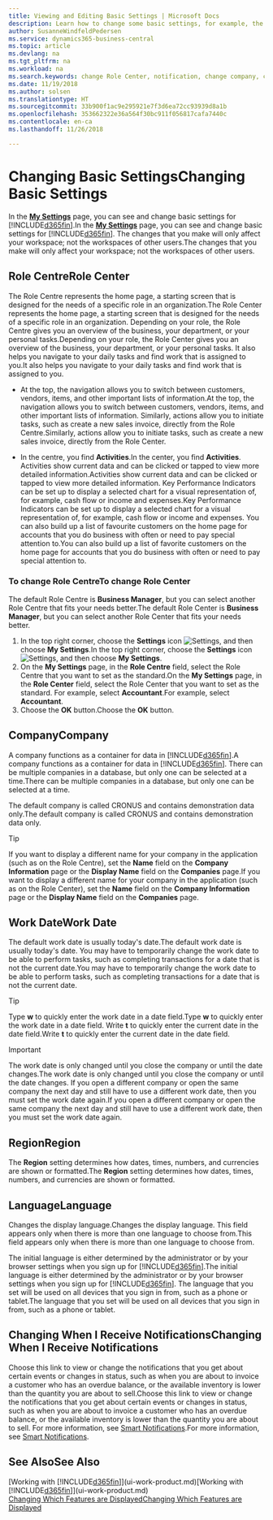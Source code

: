 ```yaml
---
title: Viewing and Editing Basic Settings | Microsoft Docs
description: Learn how to change some basic settings, for example, the Role Centre, company, or the work date.
author: SusanneWindfeldPedersen
ms.service: dynamics365-business-central
ms.topic: article
ms.devlang: na
ms.tgt_pltfrm: na
ms.workload: na
ms.search.keywords: change Role Center, notification, change company, change work date
ms.date: 11/19/2018
ms.author: solsen
ms.translationtype: HT
ms.sourcegitcommit: 33b900f1ac9e295921e7f3d6ea72cc93939d8a1b
ms.openlocfilehash: 353662322e36a564f30bc911f056817cafa7440c
ms.contentlocale: en-ca
ms.lasthandoff: 11/26/2018

---
```

# <a name="changing-basic-settings"></a><span data-ttu-id="f0266-103">Changing Basic Settings</span><span class="sxs-lookup"><span data-stu-id="f0266-103">Changing Basic Settings</span></span>
<span data-ttu-id="f0266-104">In the [**My Settings**](https://businesscentral.dynamics.com?page=9176 "Go directly to your user settings page in Business Central") page, you can see and change basic settings for [!INCLUDE[d365fin](includes/d365fin_md.md)].</span><span class="sxs-lookup"><span data-stu-id="f0266-104">In the [**My Settings**](https://businesscentral.dynamics.com?page=9176 "Go directly to your user settings page in Business Central") page, you can see and change basic settings for [!INCLUDE[d365fin](includes/d365fin_md.md)].</span></span> <span data-ttu-id="f0266-105">The changes that you make will only affect your workspace; not the workspaces of other users.</span><span class="sxs-lookup"><span data-stu-id="f0266-105">The changes that you make will only affect your workspace; not the workspaces of other users.</span></span>  

## <a name="role-center"></a> <span data-ttu-id="f0266-106">Role Centre</span><span class="sxs-lookup"><span data-stu-id="f0266-106">Role Center</span></span>
<span data-ttu-id="f0266-107">The Role Centre represents the home page, a starting screen that is designed for the needs of a specific role in an organization.</span><span class="sxs-lookup"><span data-stu-id="f0266-107">The Role Center represents the home page, a starting screen that is designed for the needs of a specific role in an organization.</span></span> <span data-ttu-id="f0266-108">Depending on your role, the Role Centre gives you an overview of the business, your department, or your personal tasks.</span><span class="sxs-lookup"><span data-stu-id="f0266-108">Depending on your role, the Role Center gives you an overview of the business, your department, or your personal tasks.</span></span> <span data-ttu-id="f0266-109">It also helps you navigate to your daily tasks and find work that is assigned to you.</span><span class="sxs-lookup"><span data-stu-id="f0266-109">It also helps you navigate to your daily tasks and find work that is assigned to you.</span></span>

-   <span data-ttu-id="f0266-110">At the top, the navigation allows you to switch between customers, vendors, items, and other important lists of information.</span><span class="sxs-lookup"><span data-stu-id="f0266-110">At the top, the navigation allows you to switch between customers, vendors, items, and other important lists of information.</span></span> <span data-ttu-id="f0266-111">Similarly, actions allow you to initiate tasks, such as create a new sales invoice, directly from the Role Centre.</span><span class="sxs-lookup"><span data-stu-id="f0266-111">Similarly, actions allow you to initiate tasks, such as create a new sales invoice, directly from the Role Center.</span></span>

-   <span data-ttu-id="f0266-112">In the centre, you find **Activities**.</span><span class="sxs-lookup"><span data-stu-id="f0266-112">In the center, you find **Activities**.</span></span> <span data-ttu-id="f0266-113">Activities show current data and can be clicked or tapped to view more detailed information.</span><span class="sxs-lookup"><span data-stu-id="f0266-113">Activities show current data and can be clicked or tapped to view more detailed information.</span></span> <span data-ttu-id="f0266-114">Key Performance Indicators can be set up to display a selected chart for a visual representation of, for example, cash flow or income and expenses.</span><span class="sxs-lookup"><span data-stu-id="f0266-114">Key Performance Indicators can be set up to display a selected chart for a visual representation of, for example, cash flow or income and expenses.</span></span> <span data-ttu-id="f0266-115">You can also build up a list of favourite customers on the home page for accounts that you do business with often or need to pay special attention to.</span><span class="sxs-lookup"><span data-stu-id="f0266-115">You can also build up a list of favorite customers on the home page for accounts that you do business with often or need to pay special attention to.</span></span>

### <a name="to-change-role-center"></a><span data-ttu-id="f0266-116">To change Role Centre</span><span class="sxs-lookup"><span data-stu-id="f0266-116">To change Role Center</span></span>
<span data-ttu-id="f0266-117">The default Role Centre is **Business Manager**, but you can select another Role Centre that fits your needs better.</span><span class="sxs-lookup"><span data-stu-id="f0266-117">The default Role Center is **Business Manager**, but you can select another Role Center that fits your needs better.</span></span>
1. <span data-ttu-id="f0266-118">In the top right corner, choose the **Settings** icon ![Settings](media/ui-experience/settings_icon_small.png "Settings icon for role center"), and then choose **My Settings**.</span><span class="sxs-lookup"><span data-stu-id="f0266-118">In the top right corner, choose the **Settings** icon ![Settings](media/ui-experience/settings_icon_small.png "Settings icon for role center"), and then choose **My Settings**.</span></span>
2. <span data-ttu-id="f0266-119">On the **My Settings** page, in the **Role Centre** field, select the Role Centre that you want to set as the standard.</span><span class="sxs-lookup"><span data-stu-id="f0266-119">On the **My Settings** page, in the **Role Center** field, select the Role Center that you want to set as the standard.</span></span> <span data-ttu-id="f0266-120">For example, select **Accountant**.</span><span class="sxs-lookup"><span data-stu-id="f0266-120">For example, select **Accountant**.</span></span>
3. <span data-ttu-id="f0266-121">Choose the **OK** button.</span><span class="sxs-lookup"><span data-stu-id="f0266-121">Choose the **OK** button.</span></span>

## <a name="company"></a><span data-ttu-id="f0266-122">Company</span><span class="sxs-lookup"><span data-stu-id="f0266-122">Company</span></span>
<span data-ttu-id="f0266-123">A company functions as a container for data in [!INCLUDE[d365fin](includes/d365fin_md.md)].</span><span class="sxs-lookup"><span data-stu-id="f0266-123">A company functions as a container for data in [!INCLUDE[d365fin](includes/d365fin_md.md)].</span></span> <span data-ttu-id="f0266-124">There can be multiple companies in a database, but only one can be selected at a time.</span><span class="sxs-lookup"><span data-stu-id="f0266-124">There can be multiple companies in a database, but only one can be selected at a time.</span></span>

<span data-ttu-id="f0266-125">The default company is called CRONUS and contains demonstration data only.</span><span class="sxs-lookup"><span data-stu-id="f0266-125">The default company is called CRONUS and contains demonstration data only.</span></span>

> [!TIP]  
>   <span data-ttu-id="f0266-126">If you want to display a different name for your company in the application (such as on the Role Centre), set the **Name** field on the **Company Information** page or the **Display Name** field on the **Companies** page.</span><span class="sxs-lookup"><span data-stu-id="f0266-126">If you want to display a different name for your company in the application (such as on the Role Center), set the **Name** field on the **Company Information** page or the **Display Name** field on the **Companies** page.</span></span>  

## <a name="work-date"></a><span data-ttu-id="f0266-127">Work Date</span><span class="sxs-lookup"><span data-stu-id="f0266-127">Work Date</span></span>
<span data-ttu-id="f0266-128">The default work date is usually today's date.</span><span class="sxs-lookup"><span data-stu-id="f0266-128">The default work date is usually today's date.</span></span> <span data-ttu-id="f0266-129">You may have to temporarily change the work date to be able to perform tasks, such as completing transactions for a date that is not the current date.</span><span class="sxs-lookup"><span data-stu-id="f0266-129">You may have to temporarily change the work date to be able to perform tasks, such as completing transactions for a date that is not the current date.</span></span>

> [!TIP]  
>   <span data-ttu-id="f0266-130">Type **w** to quickly enter the work date in a date field.</span><span class="sxs-lookup"><span data-stu-id="f0266-130">Type **w** to quickly enter the work date in a date field.</span></span> <span data-ttu-id="f0266-131">Write **t** to quickly enter the current date in the date field.</span><span class="sxs-lookup"><span data-stu-id="f0266-131">Write **t** to quickly enter the current date in the date field.</span></span>

> [!IMPORTANT]  
>   <span data-ttu-id="f0266-132">The work date is only changed until you close the company or until the date changes.</span><span class="sxs-lookup"><span data-stu-id="f0266-132">The work date is only changed until you close the company or until the date changes.</span></span> <span data-ttu-id="f0266-133">If you open a different company or open the same company the next day and still have to use a different work date, then you must set the work date again.</span><span class="sxs-lookup"><span data-stu-id="f0266-133">If you open a different company or open the same company the next day and still have to use a different work date, then you must set the work date again.</span></span>

## <a name="region"></a> <span data-ttu-id="f0266-134">Region</span><span class="sxs-lookup"><span data-stu-id="f0266-134">Region</span></span>
<span data-ttu-id="f0266-135">The **Region** setting determines how dates, times, numbers, and currencies are shown or formatted.</span><span class="sxs-lookup"><span data-stu-id="f0266-135">The **Region** setting determines how dates, times, numbers, and currencies are shown or formatted.</span></span>   


## <a name="language"></a> <span data-ttu-id="f0266-136">Language</span><span class="sxs-lookup"><span data-stu-id="f0266-136">Language</span></span>
<span data-ttu-id="f0266-137">Changes the display language.</span><span class="sxs-lookup"><span data-stu-id="f0266-137">Changes the display language.</span></span> <span data-ttu-id="f0266-138">This field appears only when there is more than one language to choose from.</span><span class="sxs-lookup"><span data-stu-id="f0266-138">This field appears only when there is more than one language to choose from.</span></span> 

<span data-ttu-id="f0266-139">The initial language is either determined by the administrator or by your browser settings when you sign up for [!INCLUDE[d365fin](includes/d365fin_md.md)].</span><span class="sxs-lookup"><span data-stu-id="f0266-139">The initial language is either determined by the administrator or by your browser settings when you sign up for [!INCLUDE[d365fin](includes/d365fin_md.md)].</span></span> <span data-ttu-id="f0266-140">The language that you set will be used on all devices that you sign in from, such as a phone or tablet.</span><span class="sxs-lookup"><span data-stu-id="f0266-140">The language that you set will be used on all devices that you sign in from, such as a phone or tablet.</span></span>

## <a name="changing-when-i-receive-notifications"></a><span data-ttu-id="f0266-141">Changing When I Receive Notifications</span><span class="sxs-lookup"><span data-stu-id="f0266-141">Changing When I Receive Notifications</span></span>
<span data-ttu-id="f0266-142">Choose this link to view or change the notifications that you get about certain events or changes in status, such as when you are about to invoice a customer who has an overdue balance, or the available inventory is lower than the quantity you are about to sell.</span><span class="sxs-lookup"><span data-stu-id="f0266-142">Choose this link to view or change the notifications that you get about certain events or changes in status, such as when you are about to invoice a customer who has an overdue balance, or the available inventory is lower than the quantity you are about to sell.</span></span> <span data-ttu-id="f0266-143">For more information, see [Smart Notifications](ui-smart-notifications.md).</span><span class="sxs-lookup"><span data-stu-id="f0266-143">For more information, see [Smart Notifications](ui-smart-notifications.md).</span></span>

## <a name="see-also"></a><span data-ttu-id="f0266-144">See Also</span><span class="sxs-lookup"><span data-stu-id="f0266-144">See Also</span></span>
<span data-ttu-id="f0266-145">[Working with [!INCLUDE[d365fin](includes/d365fin_md.md)]](ui-work-product.md)</span><span class="sxs-lookup"><span data-stu-id="f0266-145">[Working with [!INCLUDE[d365fin](includes/d365fin_md.md)]](ui-work-product.md)</span></span>  
[<span data-ttu-id="f0266-146">Changing Which Features are Displayed</span><span class="sxs-lookup"><span data-stu-id="f0266-146">Changing Which Features are Displayed</span></span>](ui-experiences.md)  

